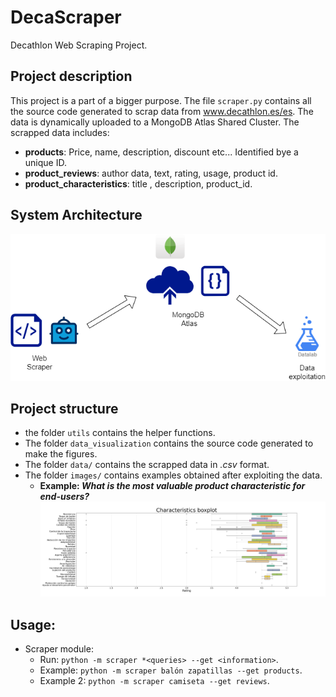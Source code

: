 # DecaScraper

Decathlon Web Scraping Project.

## Project description

This project is a part of a bigger purpose. The file `scraper.py` contains all the source code generated to scrap data from www.decathlon.es/es. The data is dynamically uploaded to a MongoDB Atlas Shared Cluster. The scrapped data includes:

- **products**: Price, name, description, discount etc... Identified bye a unique ID.
- **product_reviews**: author data, text, rating, usage, product id.
- **product_characteristics**: title , description, product_id.

## System Architecture

![System architecture](images/architecture.png)

## Project structure

- the folder `utils` contains the helper functions.
- The folder `data_visualization` contains the source code generated to make the figures.
- The folder `data/` contains the scrapped data in _.csv_ format.
- The folder `images/` contains examples obtained after exploiting the data.
  - **Example: _What is the most valuable product characteristic for end-users?_**
    ![Characteristics-rating](images/characteristics_rating.png)

## Usage:

- Scraper module:
  - Run: `python -m scraper *<queries> --get <information>`.
  - Example: `python -m scraper balón zapatillas --get products`.
  - Example 2: `python -m scraper camiseta --get reviews`.
